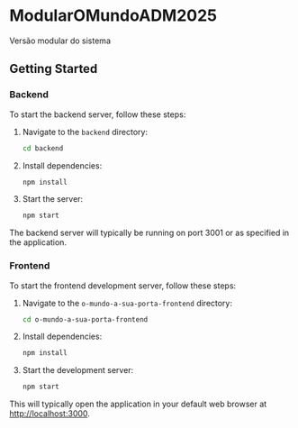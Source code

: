 # ModularOMundoADM2025
Versão modular do sistema

## Getting Started

### Backend

To start the backend server, follow these steps:

1. Navigate to the `backend` directory:
   ```bash
   cd backend
   ```
2. Install dependencies:
   ```bash
   npm install
   ```
3. Start the server:
   ```bash
   npm start
   ```
The backend server will typically be running on port 3001 or as specified in the application.

### Frontend

To start the frontend development server, follow these steps:

1. Navigate to the `o-mundo-a-sua-porta-frontend` directory:
   ```bash
   cd o-mundo-a-sua-porta-frontend
   ```
2. Install dependencies:
   ```bash
   npm install
   ```
3. Start the development server:
   ```bash
   npm start
   ```
This will typically open the application in your default web browser at [http://localhost:3000](http://localhost:3000).
